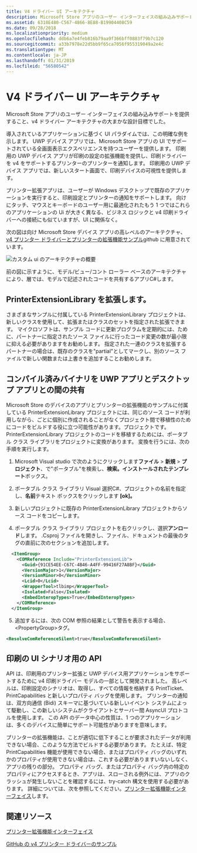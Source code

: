 ```yaml
---
title: V4 ドライバー UI アーキテクチャ
description: Microsoft Store アプリのユーザー インターフェイスの組み込みサポートを提供すること、v4 ドライバー アーキテクチャの大まかな設計目標でした。
ms.assetid: 6318E480-C567-4866-8E88-B19904408C59
ms.date: 09/28/2018
ms.localizationpriority: medium
ms.openlocfilehash: ddb6a7e4feb816b79aa9f366bff0883f79b7c120
ms.sourcegitcommit: a33b7978e22d5bb9f65ca7056f955319049a2e4c
ms.translationtype: MT
ms.contentlocale: ja-JP
ms.lasthandoff: 01/31/2019
ms.locfileid: "56580542"
---
```

# <a name="v4-driver-ui-architecture"></a>V4 ドライバー UI アーキテクチャ

Microsoft Store アプリのユーザー インターフェイスの組み込みサポートを提供すること、v4 ドライバー アーキテクチャの大まかな設計目標でした。

導入されているアプリケーションに基づく UI パラダイムでは、この明確な例を示します。 UWP デバイス アプリでは、Microsoft Store アプリの UI でサポートされている全画面表示エクスペリエンスを持つユーザーを提供します。 印刷用の UWP デバイス アプリが印刷の設定の拡張機能を提供し、印刷ドライバーを v4 をサポートするプリンターのプリンターを通知します。 印刷用の UWP デバイス アプリでは、新しいスタート画面で、印刷デバイスの可視性を提供します。

プリンター拡張アプリは、ユーザーが Windows デスクトップで既存のアプリケーションを実行すると、印刷設定とプリンターの通知をサポートします。 向けにタッチ、マウスとキーボードのユーザー用に最適化されたもう 1 つではこれらのアプリケーションの Ui が大きく異なる、ビジネス ロジックと v4 印刷ドライバーへの接続にも似ていますが、UI に関係なく。

次の図は向け Microsoft Store デバイス アプリの高レベルのアーキテクチャ、 [v4 プリンター ドライバーとプリンターの拡張機能サンプル](https://github.com/Microsoft/Windows-driver-samples/tree/master/print/v4PrintDriverSamples)github に用意されています。

![カスタム ui のアーキテクチャの概要](images/v4custuiarch.png)

前の図に示すように、モデル/ビュー/コント ローラー ベースのアーキテクチャにより、層では、モデルで記述されたコードを共有するアプリC#します。

## <a name="extending-printerextensionlibrary"></a>PrinterExtensionLibrary を拡張します。

さまざまなサンプルに付属している PrinterExtensionLibrary プロジェクトは、新しいクラスを使用して、拡張またはクラスのセットを指定された拡張できます。 マイクロソフトは、サンプル コードに更新プログラムを定期的には、ために、パートナーに指定されたソース ファイルに行ったコード変更の数が最小限に抑える必要がありますをお勧めします。 指定された一連のクラスを拡張するパートナーの場合は、既存のクラスを"partial"としてマークし、別のソース ファイルで新しい関数または上書きを追加することお勧めします。

## <a name="sharing-compiled-binaries-between-uwp-apps-and-desktop-apps"></a>コンパイル済みバイナリを UWP アプリとデスクトップ アプリとの間の共有

Microsoft Store のデバイスのアプリとプリンターの拡張機能のサンプルに付属している PrinterExtensionLibrary プロジェクトには、同じのソース コードが利用しながら、ごとに個別に作成されることがなくプロジェクト間で移植性のためにコードをビルドする役に立つ可能性があります。プロジェクトです。 PrinterExtensionLibrary プロジェクトのコードを移植するためには、ポータブル クラス ライブラリをプロジェクトに変換があります。 変換を行うには、次の手順を実行します。

1. Microsoft Visual studio で次のようにクリックします**ファイル** &gt; **新規** &gt; **プロジェクト**、で"ポータブル"を検索し、**検索。インストールされたテンプレート**ボックス。

2. ポータブル クラス ライブラリ Visual 選択C#、プロジェクトの名前を指定し、**名前**テキスト ボックスをクリックします **[ok]。**

3. 新しいプロジェクトに既存の PrinterExtensionLibrary プロジェクトからソース コードをコピーします。

4. ポータブル クラス ライブラリ プロジェクトを右クリックし、選択**アンロード**します。 .Csproj ファイルを開きし、ファイル、ドキュメントの最後のタグの直前に次のセクションを追加します。

```xml
  <ItemGroup>
    <COMReference Include="PrinterExtensionLib">
      <Guid>{91CE54EE-C67C-4B46-A4FF-99416F27A8BF}</Guid>
      <VersionMajor>1</VersionMajor>
      <VersionMinor>0</VersionMinor>
      <Lcid>0</Lcid>
      <WrapperTool>tlbimp</WrapperTool>
      <Isolated>False</Isolated>
      <EmbedInteropTypes>True</EmbedInteropTypes>
    </COMReference>
  </ItemGroup>
```

5. 追加するには、次の COM 参照の結果として警告を表示する場合、 &lt;PropertyGroup&gt;タグ。

```xml
<ResolveComReferenceSilent>true</ResolveComReferenceSilent>
```

## <a name="api-for-print-ui-scenarios"></a>印刷の UI シナリオ用の API

API は、印刷用のプリンター拡張と UWP デバイス用アプリケーションをサポートするために v4 印刷ドライバー モデルの一部として開発されました。 高レベルは、印刷設定のシナリオは、取得し、すべての情報を格納する PrintTicket、PrintCapabilities と新しいプロパティ バッグを使用します。 プリンターの通知は、双方向通信 (Bidi) スキーマに基づいている新しいイベント システムによって駆動し、この新しいシステムがクライアントとサーバー間 AsyncUI プロトコルを使用します。 この API のデータ中心の性質は、1 つのアプリケーションは、多くのデバイスに簡単にサポート可能性がありますを意味します。

プリンターの拡張機能は、ことが適切に低下することが要求されたデータが利用できない場合、このような方法でビルドする必要があります。 たとえば、特定 PrintCapabilities 機能が使用できない場合、またはプロパティ バッグのいずれかのプロパティが使用できない場合は、これする必要がありますいないしなく、アプリの残りの部分。 プロパティ バッグ、またはプロパティ バッグ内の特定のプロパティにアクセスするとき、アプリは、スローされる例外には、アプリのクラッシュが発生しないことを確認するには、try-catch 構文を使用する必要があります。 詳細については、次を参照してください。[プリンター拡張機能インターフェイス](https://docs.microsoft.com/windows-hardware/drivers/ddi/content/printerextension/index#interfaces)します。

## <a name="related-resources"></a>関連リソース

[プリンター拡張機能インターフェイス](https://docs.microsoft.com/windows-hardware/drivers/ddi/content/printerextension/#interfaces)

[GitHub の v4 プリンター ドライバーのサンプル](https://github.com/Microsoft/Windows-driver-samples/tree/master/print/v4PrintDriverSamples)




